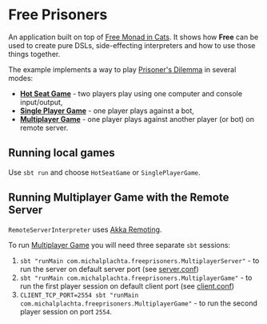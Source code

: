# Free Prisoners

An application built on top of [Free Monad in Cats](http://typelevel.org/cats/datatypes/freemonad.html). It shows how **Free** can be used to create pure DSLs, side-effecting interpreters and how to use those things together.

The example implements a way to play [Prisoner's Dilemma](https://en.wikipedia.org/wiki/Prisoner's_dilemma) in several modes:

- **[Hot Seat Game](src/main/scala/com/michalplachta/freeprisoners/HotSeatGame.scala)** - two players play using one computer and console input/output,
- **[Single Player Game](src/main/scala/com/michalplachta/freeprisoners/SinglePlayerGame.scala)** - one player plays against a bot,
- **[Multiplayer Game](src/main/scala/com/michalplachta/cats/freeprisoners/MultiplayerGame.scala)** - one player plays against another player (or bot) on remote server.

## Running local games
Use `sbt run` and choose `HotSeatGame` or `SinglePlayerGame`.

## Running Multiplayer Game with the Remote Server
`RemoteServerInterpreter` uses [Akka Remoting](http://doc.akka.io/docs/akka/2.5/scala/remoting.html).

To run [Multiplayer Game](src/main/scala/com/michalplachta/cats/free/MultiplayerGame.scala) you will need three separate `sbt` sessions:

1. `sbt "runMain com.michalplachta.freeprisoners.MultiplayerServer"` - to run the server on default server port (see [server.conf](src/main/resources/server.conf))
1. `sbt "runMain com.michalplachta.freeprisoners.MultiplayerGame"` - to run the first player session on default client port (see [client.conf](src/main/resources/client.conf))
1. `CLIENT_TCP_PORT=2554 sbt "runMain com.michalplachta.freeprisoners.MultiplayerGame"` - to run the second player session on port `2554`.

